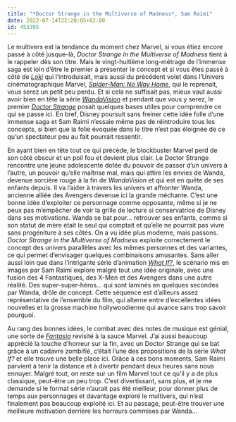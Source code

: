 ```yaml
---
title: "*Doctor Strange in the Multiverse of Madness*, Sam Raimi"
date: 2022-07-14T22:20:05+02:00
id: 453395 
---
```


Le multivers est la tendance du moment chez Marvel, si vous étiez encore passé à côté jusque-là, *Doctor Strange in the Multiverse of Madness* tient à le rappeler dès son titre. Mais le vingt-huitième long-métrage de l’immense saga est loin d’être le premier à présenter le concept et si vous êtes passé à côté de [*Loki*](https://voiretmanger.fr/loki-waldron-disney/) qui l’introduisait, mais aussi du précédent volet dans l’Univers cinématographique Marvel, [*Spider-Man: No Way Home*](https://nicolasfurno.fr/film/spider-man-no-way-home-watts/), qui le reprenait, vous serez un petit peu perdu. Et si cela ne suffisait pas, mieux vaut aussi avoir bien en tête la série [*WandaVision*](https://voiretmanger.fr/wandavision-schaeffer-disney/) et pendant que vous y serez, le premier [*Doctor Strange*](https://voiretmanger.fr/doctor-strange-derrickson/) posait quelques bases utiles pour comprendre ce qui se passe ici. En bref, Disney poursuit sans freiner cette idée folle d’une immense saga et Sam Raimi n’essaie même pas de réintroduire tous les concepts, si bien que la folie évoquée dans le titre n’est pas éloignée de ce qu’un spectateur peu au fait pourrait ressentir.

En ayant bien en tête tout ce qui précède, le blockbuster Marvel perd de son côté obscur et un poil fou et devient plus clair. Le Doctor Strange rencontre une jeune adolescente dotée du pouvoir de passer d’un univers à l’autre, un pouvoir qu’elle maîtrise mal, mais qui attire les envies de Wanda, devenue sorcière rouge à la fin de *WandaVision* et qui est en quête de ses enfants depuis. Il va l’aider à travers les univers et affronter Wanda, ancienne alliée des Avengers devenue ici la grande méchante. C’est une bonne idée d’exploiter ce personnage comme opposante, même si je ne peux pas m’empêcher de voir la grille de lecture si conservatrice de Disney dans ses motivations. Wanda se bat pour… retrouver ses enfants, comme si son statut de mère était le seul qui comptait et qu’elle ne pourrait pas vivre sans progéniture à ses côtés. On a vu idée plus moderne, mais passons. *Doctor Strange in the Multiverse of Madness* exploite correctement le concept des univers parallèles avec les mêmes personnes et des variantes, ce qui permet d’envisager quelques combinaisons amusantes. Sans aller aussi loin que dans l’intrigante série d’animation [*What If?*](https://nicolasfurno.fr/serie/what-if-disney+/), le scénario mis en images par Sam Raimi explore malgré tout une idée originale, avec une fusion des 4 Fantastiques, des X-Men et des Avengers dans une autre réalité. Des super-super-héros… qui sont laminés en quelques secondes par Wanda, drôle de concept. Cette séquence est d’ailleurs assez représentative de l’ensemble du film, qui alterne entre d’excellentes idées nouvelles et la grosse machine hollywoodienne qui avance sans trop savoir pourquoi. 

Au rang des bonnes idées, le combat avec des notes de musique est génial, une sorte de [*Fantasia*](https://voiretmanger.fr/fantasia-sharpsteen/) revisité à la sauce Marvel. J’ai aussi beaucoup apprécié la touche d’horreur sur la fin, avec un Doctor Strange qui se bat grâce à un cadavre zombifié, c’était l’une des propositions de la série *What If?* et elle trouve une belle place ici. Grâce à ces bons moments, Sam Raimi parvient à tenir la distance et à divertir pendant deux heures sans nous ennuyer. Malgré tout, on reste sur un film Marvel tout ce qu’il y a de plus classique, peut-être un peu trop. C’est divertissant, sans plus, et je me demande si le format série n’aurait pas été meilleur, pour donner plus de temps aux personnages et davantage exploré le multivers, qui n’est finalement pas beaucoup exploité ici. Et au passage, peut-être trouver une meilleure motivation derrière les horreurs commises par Wanda…
